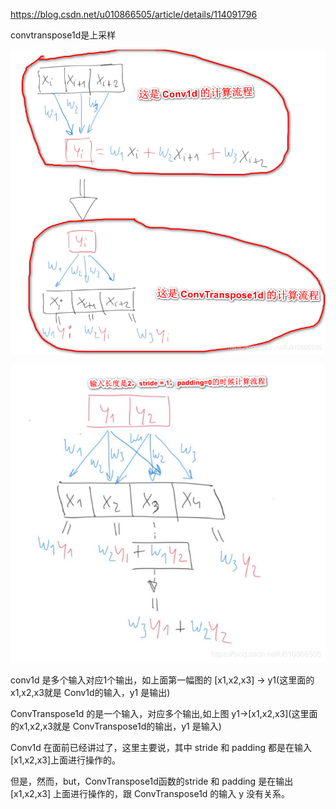 https://blog.csdn.net/u010866505/article/details/114091796

convtranspose1d是上采样

![Alt text](image.png)

![Alt text](image-1.png)


conv1d 是多个输入对应1个输出，如上面第一幅图的 [x1,x2,x3] -> y1(这里面的x1,x2,x3就是 Conv1d的输入，y1 是输出)

ConvTranspose1d 的是一个输入，对应多个输出,如上图 y1->[x1,x2,x3](这里面的x1,x2,x3就是 ConvTranspose1d的输出，y1 是输入)

Conv1d 在面前已经讲过了，这里主要说，其中 stride 和 padding 都是在输入 [x1,x2,x3]上面进行操作的。

但是，然而，but，ConvTranspose1d函数的stride 和 padding 是在输出 [x1,x2,x3] 上面进行操作的，跟 ConvTranspose1d 的输入 y 没有关系。
